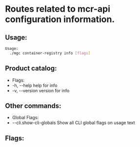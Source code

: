# Routes related to mcr-api configuration information.

## Usage:
```bash
Usage:
  ./mgc container-registry info [flags]
```

## Product catalog:
- Flags:
- -h, --help      help for info
- -v, --version   version for info

## Other commands:
- Global Flags:
- --cli.show-cli-globals   Show all CLI global flags on usage text

## Flags:
```bash

```

